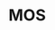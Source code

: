 <!-- CP -->
<!-- https://eric551130.github.io/MOS_ver1/MOS_WAV/CP/1.wav -->
<!-- https://eric551130.github.io/MOS_ver1/MOS_WAV/CP/2.wav -->
<!-- https://eric551130.github.io/MOS_ver1/MOS_WAV/CP/3.wav -->
<!-- https://eric551130.github.io/MOS_ver1/MOS_WAV/CP/4.wav -->
<!-- Expert -->
<!-- https://eric551130.github.io/MOS_ver1/MOS_WAV/Expert/1.wav -->
<!-- https://eric551130.github.io/MOS_ver1/MOS_WAV/Expert/2.wav -->
<!-- https://eric551130.github.io/MOS_ver1/MOS_WAV/Expert/3.wav -->
<!-- https://eric551130.github.io/MOS_ver1/MOS_WAV/Expert/4.wav -->
<!-- LLaMA -->
<!-- https://eric551130.github.io/MOS_ver1/MOS_WAV/LLaMA/1.wav -->
<!-- https://eric551130.github.io/MOS_ver1/MOS_WAV/LLaMA/2.wav -->
<!-- https://eric551130.github.io/MOS_ver1/MOS_WAV/LLaMA/3.wav -->
<!-- https://eric551130.github.io/MOS_ver1/MOS_WAV/LLaMA/4.wav -->
<!-- RL -->
<!-- https://eric551130.github.io/MOS_ver1/MOS_WAV/RL/1.wav -->
<!-- https://eric551130.github.io/MOS_ver1/MOS_WAV/RL/2.wav -->
<!-- https://eric551130.github.io/MOS_ver1/MOS_WAV/RL/3.wav -->
<!-- https://eric551130.github.io/MOS_ver1/MOS_WAV/RL/4.wav -->
<!-- RL+Novelty -->
<!-- https://eric551130.github.io/MOS_ver1/MOS_WAV/RL+Novelty/1.wav -->
<!-- https://eric551130.github.io/MOS_ver1/MOS_WAV/RL+Novelty/2.wav -->
<!-- https://eric551130.github.io/MOS_ver1/MOS_WAV/RL+Novelty/3.wav -->
<!-- https://eric551130.github.io/MOS_ver1/MOS_WAV/RL+Novelty/4.wav -->

<!--   ################### -->
<!-- https://docs.google.com/uc?export=open&id= -->
<!--   ###################  -->


<!-- https://drive.google.com/file/d/1gK3OwWuVaWEtV39yaTJRUzxw9VRzaEbi/view?usp=drive_link -->
<!-- https://drive.google.com/file/d/1EdPAZvUYrLTuKLVOX5xQNmDfA0WGdpg_/view?usp=drive_link -->

<h1> MOS </h1>